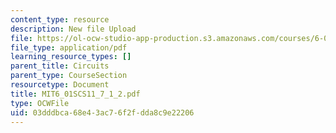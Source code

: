 ```yaml
---
content_type: resource
description: New file Upload
file: https://ol-ocw-studio-app-production.s3.amazonaws.com/courses/6-01sc-introduction-to-electrical-engineering-and-computer-science-i-spring-2011/03dddbca68e43ac76f2fdda8c9e22206_MIT6_01SCS11_7_1_2.pdf
file_type: application/pdf
learning_resource_types: []
parent_title: Circuits
parent_type: CourseSection
resourcetype: Document
title: MIT6_01SCS11_7_1_2.pdf
type: OCWFile
uid: 03dddbca-68e4-3ac7-6f2f-dda8c9e22206
---
```

